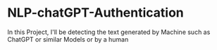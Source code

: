 # NLP-chatGPT-Authentication
In this Project, I'll be detecting the text generated by Machine such as ChatGPT or similar Models or by a human
